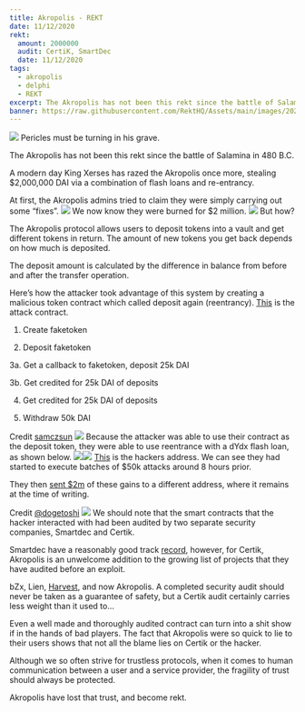 ```yaml
---
title: Akropolis - REKT
date: 11/12/2020
rekt: 
  amount: 2000000
  audit: CertiK, SmartDec
  date: 11/12/2020
tags:
  - akropolis
  - delphi
  - REKT
excerpt: The Akropolis has not been this rekt since the battle of Salamina in 480 B.C. A modern day King Xerses has razed the Akropolis once more, stealing $2,000,000 DAI via a combination of flash loans and re-entrancy.
banner: https://raw.githubusercontent.com/RektHQ/Assets/main/images/2020/11/84604-1.jpg
---
```


![](https://raw.githubusercontent.com/RektHQ/Assets/main/images/2020/11/84604-1.jpg)
Pericles must be turning in his grave.

The Akropolis has not been this rekt since the battle of Salamina in 480 B.C.

A modern day King Xerses has razed the Akropolis once more, stealing $2,000,000 DAI via a combination of flash loans and re-entrancy.

At first, the Akropolis admins tried to claim they were simply carrying out some “fixes”.
![](https://lh5.googleusercontent.com/MElhS0VhaZ0DA_lMRYeLoRNafz1YWpafkzgdcV_K9F-HNxz1V7H85KDGkQdP3npLM9Nql6LjtEqzKVUnHMdL8OzlWbsZ9JbFl_L7JQJc_MWKJpYwIRr_AVzsBUvrpEtLpc-xpkDi)
We now know they were burned for $2 million.
![](https://lh5.googleusercontent.com/OGE_yvAkXzHlE9USnNhS0g0NpV3bqHKBj8Z7bAcVT3B0ejQs8bBkWfWJrmqo_83zWyVTq7aOG_JaLTItr7uL_k2TiKOHN7JEqmwp1T6IOY9w9ENZr6ZtbWE2B29XNxAl4ex_UO_r)
But how?

The Akropolis protocol allows users to deposit tokens into a vault and get different tokens in return. The amount of new tokens you get back depends on how much is deposited.

The deposit amount is calculated by the difference in balance from before and after the transfer operation.

Here’s how the attacker took advantage of this system by creating a malicious token contract which called deposit again (reentrancy). [This](https://etherscan.io/address/0xe2307837524db8961c4541f943598654240bd62f#tokentxns) is the attack contract.

1. Create faketoken

2. Deposit faketoken

3a. Get a callback to faketoken, deposit 25k DAI

3b. Get credited for 25k DAI of deposits

4. Get credited for 25k DAI of deposits

5. Withdraw 50k DAI

Credit [samczsun](https://twitter.com/samczsun)
![](https://raw.githubusercontent.com/RektHQ/Assets/main/images/2020/11/4d509e7155f551c4d98bb1014b320c61-1.jpg)
Because the attacker was able to use their contract as the deposit token, they were able to use reentrance with a dYdx flash loan, as shown below.
![](https://lh4.googleusercontent.com/LxCZ2ZHvBLGPgk7BaoplX3rNuNtfN2JoZ9VeMBZe42MaWMw7ShK_mdgg70RhZJ1DJO4lLn1D8IkAnZ91VKeamI49aW0pDY-7trH07qX2A_ifqbg5xE_1QVLoOxt7qcUBfIYUm8i0)![](https://lh5.googleusercontent.com/D2wa_EEUSuXUk7r9cRAhX-fwHRv91pmeFeWd1bVR9KFO_IZLXzlzt8I2eJhNfGFP9pOiVokZa58Qn4aFUWlycIIt2gSNNZA5pDSbsy3vqMqsG8eZS1yU8N1qfgQP4_UFbZS0kMfV)
[This](https://etherscan.io/address/0xe2307837524db8961c4541f943598654240bd62f#tokentxns) is the hackers address. We can see they had started to execute batches of $50k attacks around 8 hours prior.

They then [sent $2m](https://etherscan.io/tx/0xf15623567231c67df2b8bcc5540236fbda2c3ac11ecbec427048f11b582cb869) of these gains to a different address, where it remains at the time of writing.

Credit [@dogetoshi](https://twitter.com/Dogetoshi/status/1326963117356625931?s=20)
![](https://lh3.googleusercontent.com/dSGoJEDMg3SdSHVshM5N8FaLgkai2s1q7gtmCd7-VPKmeNcCew5OXEVAHOQ_Sa9h7iRL021U54658OC8HnVS6MdQSTMxsyjfu6MOKQ-qP5o6Ay0-Jy3NjnVx2dKYEmgAqTrefgjL)
We should note that the smart contracts that the hacker interacted with had been audited by two separate security companies, Smartdec and Certik.

Smartdec have a reasonably good track [record](https://blog.smartdec.net/), however, for Certik, Akropolis is an unwelcome addition to the growing list of projects that they have audited before an exploit.

bZx, Lien, [Harvest](/harvest-finance-rekt/), and now Akropolis. A completed security audit should never be taken as a guarantee of safety, but a Certik audit certainly carries less weight than it used to...

Even a well made and thoroughly audited contract can turn into a shit show if in the hands of bad players. The fact that Akropolis were so quick to lie to their users shows that not all the blame lies on Certik or the hacker.

Although we so often strive for trustless protocols, when it comes to human communication between a user and a service provider, the fragility of trust should always be protected.

Akropolis have lost that trust, and become rekt.
